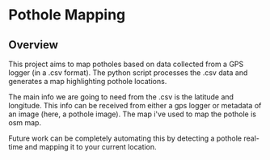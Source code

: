 # Pothole Mapping

## Overview

This project aims to map potholes based on data collected from a GPS logger (in a .csv format). The python script processes the .csv data and generates a map highlighting pothole locations.

The main info we are going to need from the .csv is the latitude and longitude. This info can be received from either a gps logger or metadata of an image (here, a pothole image).
The map i've used to map the pothole is osm map.

Future work can be completely automating this by detecting a pothole real-time and mapping it to your current location.
